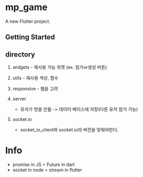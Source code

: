 # mp_game

A new Flutter project.

## Getting Started

## directory
1. widgets - 재사용 가능 위젯 (ex. 참가or생성 버튼)
2. utils - 재사용 색상, 함수
3. responsive - 웹을 고려

4. server
    - 유저가 방을 만듦 -> 데이터 베이스에 저장(다른 유저 참가 가능)

5. socket.io
   - socket_io_client와 socket.io의 버전을 맞춰야한다.


# Info
- promise in JS = Future in dart
- socket in node = stream in flutter